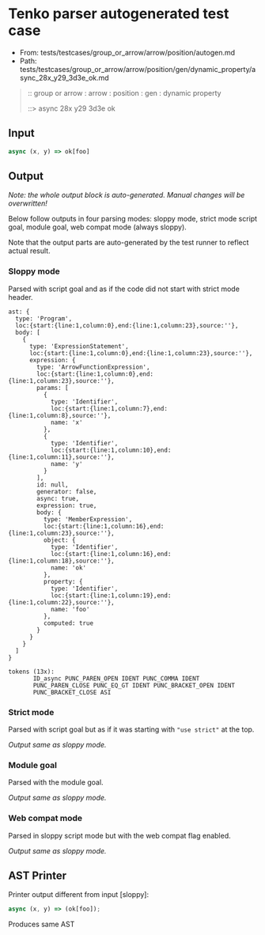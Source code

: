 # Tenko parser autogenerated test case

- From: tests/testcases/group_or_arrow/arrow/position/autogen.md
- Path: tests/testcases/group_or_arrow/arrow/position/gen/dynamic_property/async_28x_y29_3d3e_ok.md

> :: group or arrow : arrow : position : gen : dynamic property
>
> ::> async 28x y29 3d3e ok

## Input


`````js
async (x, y) => ok[foo]
`````

## Output

_Note: the whole output block is auto-generated. Manual changes will be overwritten!_

Below follow outputs in four parsing modes: sloppy mode, strict mode script goal, module goal, web compat mode (always sloppy).

Note that the output parts are auto-generated by the test runner to reflect actual result.

### Sloppy mode

Parsed with script goal and as if the code did not start with strict mode header.

`````
ast: {
  type: 'Program',
  loc:{start:{line:1,column:0},end:{line:1,column:23},source:''},
  body: [
    {
      type: 'ExpressionStatement',
      loc:{start:{line:1,column:0},end:{line:1,column:23},source:''},
      expression: {
        type: 'ArrowFunctionExpression',
        loc:{start:{line:1,column:0},end:{line:1,column:23},source:''},
        params: [
          {
            type: 'Identifier',
            loc:{start:{line:1,column:7},end:{line:1,column:8},source:''},
            name: 'x'
          },
          {
            type: 'Identifier',
            loc:{start:{line:1,column:10},end:{line:1,column:11},source:''},
            name: 'y'
          }
        ],
        id: null,
        generator: false,
        async: true,
        expression: true,
        body: {
          type: 'MemberExpression',
          loc:{start:{line:1,column:16},end:{line:1,column:23},source:''},
          object: {
            type: 'Identifier',
            loc:{start:{line:1,column:16},end:{line:1,column:18},source:''},
            name: 'ok'
          },
          property: {
            type: 'Identifier',
            loc:{start:{line:1,column:19},end:{line:1,column:22},source:''},
            name: 'foo'
          },
          computed: true
        }
      }
    }
  ]
}

tokens (13x):
       ID_async PUNC_PAREN_OPEN IDENT PUNC_COMMA IDENT
       PUNC_PAREN_CLOSE PUNC_EQ_GT IDENT PUNC_BRACKET_OPEN IDENT
       PUNC_BRACKET_CLOSE ASI
`````

### Strict mode

Parsed with script goal but as if it was starting with `"use strict"` at the top.

_Output same as sloppy mode._

### Module goal

Parsed with the module goal.

_Output same as sloppy mode._

### Web compat mode

Parsed in sloppy script mode but with the web compat flag enabled.

_Output same as sloppy mode._

## AST Printer

Printer output different from input [sloppy]:

````js
async (x, y) => (ok[foo]);
````

Produces same AST
